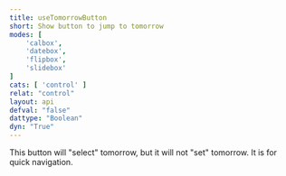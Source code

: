```yaml
---
title: useTomorrowButton
short: Show button to jump to tomorrow
modes: [
	'calbox',
	'datebox',
	'flipbox',
	'slidebox'
]
cats: [ 'control' ]
relat: "control"
layout: api
defval: "false"
dattype: "Boolean"
dyn: "True"
---
```


This button will "select" tomorrow, but it will not "set" tomorrow.  It is for quick navigation.



